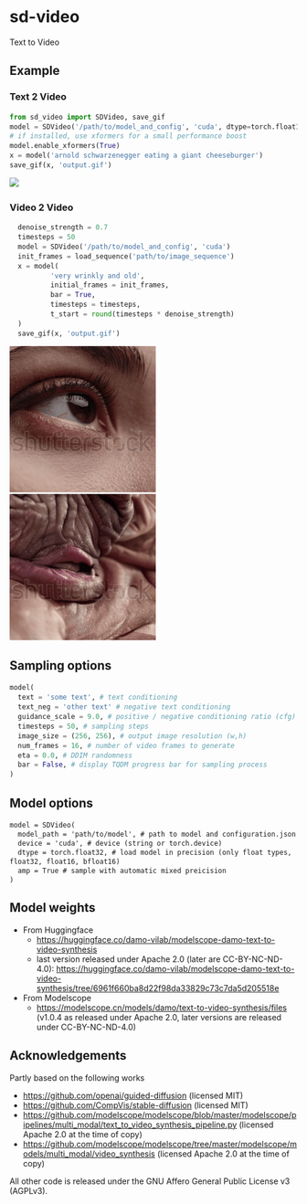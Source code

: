 # sd-video

Text to Video


## Example

### Text 2 Video
```py
from sd_video import SDVideo, save_gif
model = SDVideo('/path/to/model_and_config', 'cuda', dtype=torch.float16)
# if installed, use xformers for a small performance boost
model.enable_xformers(True)
x = model('arnold schwarzenegger eating a giant cheeseburger')
save_gif(x, 'output.gif')
```

![](examples/arnold_burger.gif)

### Video 2 Video
```py
  denoise_strength = 0.7
  timesteps = 50
  model = SDVideo('/path/to/model_and_config', 'cuda')
  init_frames = load_sequence('path/to/image_sequence')
  x = model(
          'very wrinkly and old',
          initial_frames = init_frames,
          bar = True,
          timesteps = timesteps,
          t_start = round(timesteps * denoise_strength)
  )
  save_gif(x, 'output.gif')
```

![](examples/old_input.gif)
![](examples/old.gif)


## Sampling options
```py
model(
  text = 'some text', # text conditioning
  text_neg = 'other text' # negative text conditioning
  guidance_scale = 9.0, # positive / negative conditioning ratio (cfg)
  timesteps = 50, # sampling steps
  image_size = (256, 256), # output image resolution (w,h)
  num_frames = 16, # number of video frames to generate
  eta = 0.0, # DDIM randomness
  bar = False, # display TQDM progress bar for sampling process
)
```

## Model options
```
model = SDVideo(
  model_path = 'path/to/model', # path to model and configuration.json
  device = 'cuda', # device (string or torch.device)
  dtype = torch.float32, # load model in precision (only float types, float32, float16, bfloat16)
  amp = True # sample with automatic mixed preicision
)
```

## Model weights
- From Huggingface
  - https://huggingface.co/damo-vilab/modelscope-damo-text-to-video-synthesis
  - last version released under Apache 2.0 (later are CC-BY-NC-ND-4.0): https://huggingface.co/damo-vilab/modelscope-damo-text-to-video-synthesis/tree/6961f660ba8d22f98da33829c73c7da5d205518e
- From Modelscope
  - https://modelscope.cn/models/damo/text-to-video-synthesis/files (v1.0.4 as released under Apache 2.0, later versions are released under CC-BY-NC-ND-4.0)


## Acknowledgements

Partly based on the following works
  - https://github.com/openai/guided-diffusion (licensed MIT)
  - https://github.com/CompVis/stable-diffusion (licensed MIT)
  - https://github.com/modelscope/modelscope/blob/master/modelscope/pipelines/multi_modal/text_to_video_synthesis_pipeline.py (licensed Apache 2.0 at the time of copy)
  - https://github.com/modelscope/modelscope/tree/master/modelscope/models/multi_modal/video_synthesis (licensed Apache 2.0 at the time of copy)

All other code is released under the GNU Affero General Public License v3 (AGPLv3).
